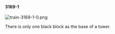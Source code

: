 #### 3169-1
![train-3169-1-0.png](https://github.com/lil-lab/nlvr/raw/master/nlvr/train/images/26/train-3169-1-0.png "train-3169-1-0.png")

There is only one black block as the base of a tower.